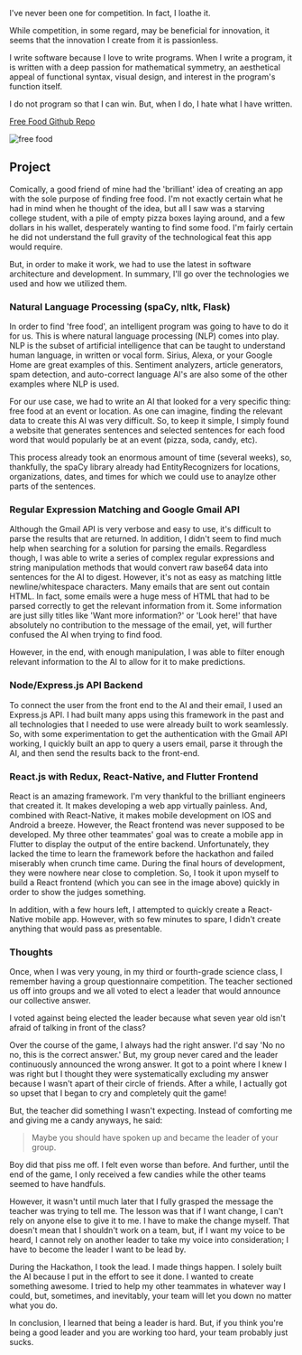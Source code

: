 I've never been one for competition. In fact, I loathe it.

While competition, in some regard, may be beneficial for innovation, it seems that the innovation I create from it is passionless.

I write software because I love to write programs. When I write a program, it is written with a deep passion for mathematical symmetry, an aesthetical appeal of functional syntax, visual design, and interest in the program's function itself.

I do not program so that I can win. But, when I do, I hate what I have written.

[Free Food Github Repo](https://github.com/yemistar/FreeFood)

![free food](/images/freefood_app.png)

## Project

Comically, a good friend of mine had the 'brilliant' idea of creating an app with the sole purpose of finding free food. I'm not exactly certain what he had in mind when he thought of the idea, but all I saw was a starving college student, with a pile of empty pizza boxes laying around, and a few dollars in his wallet, desperately wanting to find some food. I'm fairly certain he did not understand the full gravity of the technological feat this app would require.

But, in order to make it work, we had to use the latest in software architecture and development. In summary, I'll go over the technologies we used and how we utilized them.

### Natural Language Processing (spaCy, nltk, Flask)

In order to find 'free food', an intelligent program was going to have to do it for us. This is where natural language processing (NLP) comes into play. NLP is the subset of artificial intelligence that can be taught to understand human language, in written or vocal form. Sirius, Alexa, or your Google Home are great examples of this. Sentiment analyzers, article generators, spam detection, and auto-correct language AI's are also some of the other examples where NLP is used.

For our use case, we had to write an AI that looked for a very specific thing: free food at an event or location. As one can imagine, finding the relevant data to create this AI was very difficult. So, to keep it simple, I simply found a website that generates sentences and selected sentences for each food word that would popularly be at an event (pizza, soda, candy, etc).

This process already took an enormous amount of time (several weeks), so, thankfully, the spaCy library already had EntityRecognizers for locations, organizations, dates, and times for which we could use to anaylze other parts of the sentences.

### Regular Expression Matching and Google Gmail API

Although the Gmail API is very verbose and easy to use, it's difficult to parse the results that are returned. In addition, I didn't seem to find much help when searching for a solution for parsing the emails. Regardless though, I was able to write a series of complex regular expressions and string manipulation methods that would convert raw base64 data into sentences for the AI to digest. However, it's not as easy as matching little newline/whitespace characters. Many emails that are sent out contain HTML. In fact, some emails were a huge mess of HTML that had to be parsed correctly to get the relevant information from it. Some information are just silly titles like 'Want more information?' or 'Look here!' that have absolutely no contribution to the message of the email, yet, will further confused the AI when trying to find food.

However, in the end, with enough manipulation, I was able to filter enough relevant information to the AI to allow for it to make predictions.

### Node/Express.js API Backend

To connect the user from the front end to the AI and their email, I used an Express.js API. I had built many apps using this framework in the past and all technologies that I needed to use were already built to work seamlessly. So, with some experimentation to get the authentication with the Gmail API working, I quickly built an app to query a users email, parse it through the AI, and then send the results back to the front-end.

### React.js with Redux, React-Native, and Flutter Frontend

React is an amazing framework. I'm very thankful to the brilliant engineers that created it. It makes developing a web app virtually painless. And, combined with React-Native, it makes mobile development on IOS and Android a breeze. However, the React frontend was never supposed to be developed. My three other teammates' goal was to create a mobile app in Flutter to display the output of the entire backend. Unfortunately, they lacked the time to learn the framework before the hackathon and failed miserably when crunch time came. During the final hours of development, they were nowhere near close to completion. So, I took it upon myself to build a React frontend (which you can see in the image above) quickly in order to show the judges something.

In addition, with a few hours left, I attempted to quickly create a React-Native mobile app. However, with so few minutes to spare, I didn't create anything that would pass as presentable.

### Thoughts

Once, when I was very young, in my third or fourth-grade science class, I remember having a group questionnaire competition. The teacher sectioned us off into groups and we all voted to elect a leader that would announce our collective answer.

I voted against being elected the leader because what seven year old isn't afraid of talking in front of the class?

Over the course of the game, I always had the right answer. I'd say 'No no no, this is the correct answer.' But, my group never cared and the leader continuously announced the wrong answer. It got to a point where I knew I was right but I thought they were systematically excluding my answer because I wasn't apart of their circle of friends. After a while, I actually got so upset that I began to cry and completely quit the game!

But, the teacher did something I wasn't expecting. Instead of comforting me and giving me a candy anyways, he said:

> Maybe you should have spoken up and became the leader of your group.

Boy did that piss me off. I felt even worse than before. And further, until the end of the game, I only received a few candies while the other teams seemed to have handfuls.

However, it wasn't until much later that I fully grasped the message the teacher was trying to tell me. The lesson was that if I want change, I can't rely on anyone else to give it to me. I have to make the change myself. That doesn't mean that I shouldn't work on a team, but, if I want my voice to be heard, I cannot rely on another leader to take my voice into consideration; I have to become the leader I want to be lead by.

During the Hackathon, I took the lead. I made things happen. I solely built the AI because I put in the effort to see it done. I wanted to create something awesome. I tried to help my other teammates in whatever way I could, but, sometimes, and inevitably, your team will let you down no matter what you do.

In conclusion, I learned that being a leader is hard. But, if you think you're being a good leader and you are working too hard, your team probably just sucks.